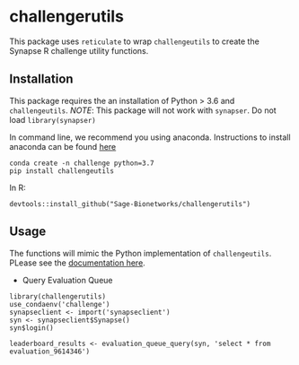 # challengerutils


This package uses `reticulate` to wrap `challengeutils` to create the Synapse R challenge utility functions.


## Installation

This package requires the an installation of Python > 3.6 and `challengeutils`. *NOTE*: This package will not work with `synapser`.  Do not load `library(synapser)`


In command line, we recommend you using anaconda.  Instructions to install anaconda can be found [here](https://docs.anaconda.com/anaconda/install/)

```
conda create -n challenge python=3.7
pip install challengeutils
```

In R:

```
devtools::install_github("Sage-Bionetworks/challengerutils")
```


## Usage

The functions will mimic the Python implementation of `challengeutils`.  PLease see the [documentation here](https://sage-bionetworks.github.io/challengeutils/).

* Query Evaluation Queue
```
library(challengerutils)
use_condaenv('challenge')
synapseclient <- import('synapseclient')
syn <- synapseclient$Synapse()
syn$login()

leaderboard_results <- evaluation_queue_query(syn, 'select * from evaluation_9614346')
```
